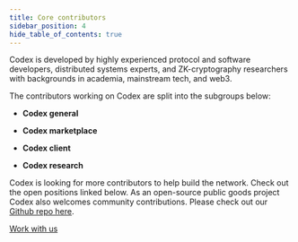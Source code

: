 ```yaml
---
title: Core contributors
sidebar_position: 4
hide_table_of_contents: true
---
```


Codex is developed by highly experienced protocol and software developers, distributed systems experts, and ZK-cryptography researchers with backgrounds in academia, mainstream tech, and web3. 

The contributors working on Codex are split into the subgroups below:

- **Codex general**

- **Codex marketplace**

- **Codex client**

- **Codex research**

Codex is looking for more contributors to help build the network. Check out the open positions linked below. As an open-source public goods project Codex also welcomes community contributions. Please check out our [Github repo here](https://github.com/codex-storage).

[Work with us](https://jobs.status.im/)
